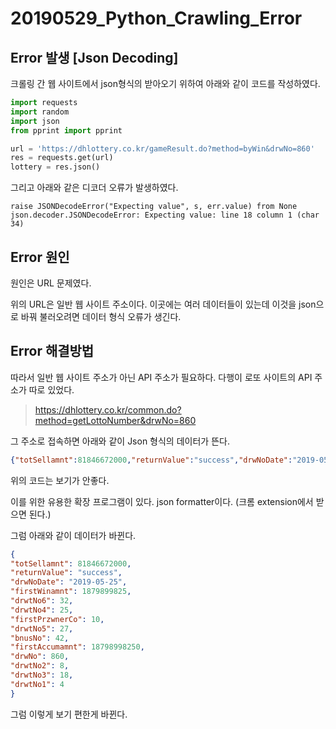 # 20190529_Python_Crawling_Error



## Error 발생 [Json Decoding]

크롤링 간 웹 사이트에서 json형식의 받아오기 위하여 아래와 같이 코드를 작성하였다.

```python
import requests
import random
import json
from pprint import pprint

url = 'https://dhlottery.co.kr/gameResult.do?method=byWin&drwNo=860'
res = requests.get(url)
lottery = res.json()
```

그리고 아래와 같은 디코더 오류가 발생하였다.

```text
raise JSONDecodeError("Expecting value", s, err.value) from None
json.decoder.JSONDecodeError: Expecting value: line 18 column 1 (char 34)
```

## Error 원인

원인은 URL 문제였다. 

위의 URL은 일반 웹 사이트 주소이다. 이곳에는 여러 데이터들이 있는데 이것을 json으로 바꿔 불러오려면 데이터 형식 오류가 생긴다. 

## Error 해결방법

따라서 일반 웹 사이트 주소가 아닌 API 주소가 필요하다. 다행이 로또 사이트의 API 주소가 따로 있었다.

><https://dhlottery.co.kr/common.do?method=getLottoNumber&drwNo=860>

그 주소로 접속하면  아래와 같이 Json 형식의 데이터가 뜬다. 

```json
{"totSellamnt":81846672000,"returnValue":"success","drwNoDate":"2019-05-25","firstWinamnt":1879899825,"drwtNo6":32,"drwtNo4":25,"firstPrzwnerCo":10,"drwtNo5":27,"bnusNo":42,"firstAccumamnt":18798998250,"drwNo":860,"drwtNo2":8,"drwtNo3":18,"drwtNo1":4}
```

위의 코드는 보기가 안좋다. 

이를 위한 유용한 확장 프로그램이 있다. json formatter이다. (크롬 extension에서 받으면 된다.)

그럼 아래와 같이 데이터가 바뀐다.

```json
{
"totSellamnt": 81846672000,
"returnValue": "success",
"drwNoDate": "2019-05-25",
"firstWinamnt": 1879899825,
"drwtNo6": 32,
"drwtNo4": 25,
"firstPrzwnerCo": 10,
"drwtNo5": 27,
"bnusNo": 42,
"firstAccumamnt": 18798998250,
"drwNo": 860,
"drwtNo2": 8,
"drwtNo3": 18,
"drwtNo1": 4
}
```

그럼 이렇게 보기 편한게 바뀐다. 

